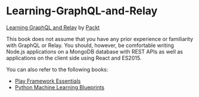 # Learning-GraphQL-and-Relay
[Learning GraphQL and Relay](https://www.packtpub.com/web-development/learning-graphql-and-relay?utm_source=GitHub&utm_medium=repository&utm_campaign=9781786465757) by [Packt](https://www.packtpub.com/)

This book does not assume that you have any prior experience or familiarity with GraphQL or Relay. You should, however, be comfortable writing Node.js applications on a MongoDB database with REST APIs as well as applications on the client side using React and ES2015.

You can also refer to the following books:
* [Play Framework Essentials](https://www.packtpub.com/web-development/play-framework-essentials?utm_source=GitHub&utm_medium=repository&utm_campaign=9781783982400)
* [Python Machine Learning Blueprints](https://www.packtpub.com/big-data-and-business-intelligence/python-machine-learning-blueprints-intuitive-data-projects-you-ca?utm_source=GitHub&utm_medium=repository&utm_campaign=9781784394752)
